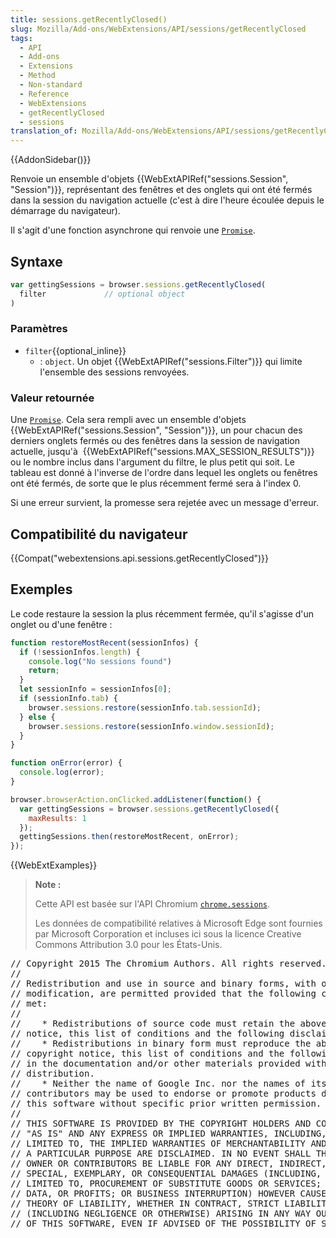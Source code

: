 ```yaml
---
title: sessions.getRecentlyClosed()
slug: Mozilla/Add-ons/WebExtensions/API/sessions/getRecentlyClosed
tags:
  - API
  - Add-ons
  - Extensions
  - Method
  - Non-standard
  - Reference
  - WebExtensions
  - getRecentlyClosed
  - sessions
translation_of: Mozilla/Add-ons/WebExtensions/API/sessions/getRecentlyClosed
---
```

{{AddonSidebar()}}

Renvoie un ensemble d'objets {{WebExtAPIRef("sessions.Session", "Session")}}, représentant des fenêtres et des onglets qui ont été fermés dans la session du navigation actuelle (c'est à dire l'heure écoulée depuis le démarrage du navigateur).

Il s'agit d'une fonction asynchrone qui renvoie une [`Promise`](/fr/docs/Web/JavaScript/Reference/Objets_globaux/Promise).

## Syntaxe

```js
var gettingSessions = browser.sessions.getRecentlyClosed(
  filter             // optional object
)
```

### Paramètres

- `filter`{{optional_inline}}
  - : `object`. Un objet {{WebExtAPIRef("sessions.Filter")}} qui limite l'ensemble des sessions renvoyées.

### Valeur retournée

Une [`Promise`](/fr/docs/Web/JavaScript/Reference/Objets_globaux/Promise). Cela sera rempli avec un ensemble d'objets {{WebExtAPIRef("sessions.Session", "Session")}}, un pour chacun des derniers onglets fermés ou des fenêtres dans la session de navigation actuelle, jusqu'à  {{WebExtAPIRef("sessions.MAX_SESSION_RESULTS")}} ou le nombre inclus dans l'argument du filtre, le plus petit qui soit. Le tableau est donné à l'inverse de l'ordre dans lequel les onglets ou fenêtres ont été fermés, de sorte que le plus récemment fermé sera à l'index 0.

Si une erreur survient, la promesse sera rejetée avec un message d'erreur.

## Compatibilité du navigateur

{{Compat("webextensions.api.sessions.getRecentlyClosed")}}

## Exemples

Le code restaure la session la plus récemment fermée, qu'il s'agisse d'un onglet ou d'une fenêtre :

```js
function restoreMostRecent(sessionInfos) {
  if (!sessionInfos.length) {
    console.log("No sessions found")
    return;
  }
  let sessionInfo = sessionInfos[0];
  if (sessionInfo.tab) {
    browser.sessions.restore(sessionInfo.tab.sessionId);
  } else {
    browser.sessions.restore(sessionInfo.window.sessionId);
  }
}

function onError(error) {
  console.log(error);
}

browser.browserAction.onClicked.addListener(function() {
  var gettingSessions = browser.sessions.getRecentlyClosed({
    maxResults: 1
  });
  gettingSessions.then(restoreMostRecent, onError);
});
```

{{WebExtExamples}}

> **Note :**
>
> Cette API est basée sur l'API Chromium [`chrome.sessions`](https://developer.chrome.com/extensions/sessions).
>
> Les données de compatibilité relatives à Microsoft Edge sont fournies par Microsoft Corporation et incluses ici sous la licence Creative Commons Attribution 3.0 pour les États-Unis.

<div class="hidden"><pre>// Copyright 2015 The Chromium Authors. All rights reserved.
//
// Redistribution and use in source and binary forms, with or without
// modification, are permitted provided that the following conditions are
// met:
//
//    * Redistributions of source code must retain the above copyright
// notice, this list of conditions and the following disclaimer.
//    * Redistributions in binary form must reproduce the above
// copyright notice, this list of conditions and the following disclaimer
// in the documentation and/or other materials provided with the
// distribution.
//    * Neither the name of Google Inc. nor the names of its
// contributors may be used to endorse or promote products derived from
// this software without specific prior written permission.
//
// THIS SOFTWARE IS PROVIDED BY THE COPYRIGHT HOLDERS AND CONTRIBUTORS
// "AS IS" AND ANY EXPRESS OR IMPLIED WARRANTIES, INCLUDING, BUT NOT
// LIMITED TO, THE IMPLIED WARRANTIES OF MERCHANTABILITY AND FITNESS FOR
// A PARTICULAR PURPOSE ARE DISCLAIMED. IN NO EVENT SHALL THE COPYRIGHT
// OWNER OR CONTRIBUTORS BE LIABLE FOR ANY DIRECT, INDIRECT, INCIDENTAL,
// SPECIAL, EXEMPLARY, OR CONSEQUENTIAL DAMAGES (INCLUDING, BUT NOT
// LIMITED TO, PROCUREMENT OF SUBSTITUTE GOODS OR SERVICES; LOSS OF USE,
// DATA, OR PROFITS; OR BUSINESS INTERRUPTION) HOWEVER CAUSED AND ON ANY
// THEORY OF LIABILITY, WHETHER IN CONTRACT, STRICT LIABILITY, OR TORT
// (INCLUDING NEGLIGENCE OR OTHERWISE) ARISING IN ANY WAY OUT OF THE USE
// OF THIS SOFTWARE, EVEN IF ADVISED OF THE POSSIBILITY OF SUCH DAMAGE.
</pre></div>
